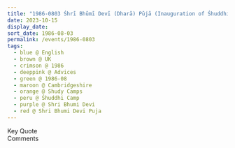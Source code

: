 ```yaml
---
title: "1986-0803 Śhrī Bhūmī Devī (Dharā) Pūjā (Inauguration of Śhuddhi Camp Pūjā), Mother Earth, Tent, Marque, Back Garden, Śhuddhi Camp (now The Hall, Shudy Camps Park), Shudy Camps, Cambridgeshire, UK"
date: 2023-10-15
display_date: 
sort_date: 1986-08-03
permalink: /events/1986-0803
tags:
  - blue @ English
  - brown @ UK
  - crimson @ 1986
  - deeppink @ Advices
  - green @ 1986-08
  - maroon @ Cambridgeshire
  - orange @ Shudy Camps
  - peru @ Śhuddhi Camp
  - purple @ Shri Bhumi Devi
  - red @ Shri Bhumi Devi Puja
---
```


<wave-list>
  <list-title color="green" width="75">Key Quote</list-title>
  <list-item color="BlanchedAlmond"  width="200"></list-item>
  <list-item color="Lavender"></list-item>
  <list-item color="BlanchedAlmond"></list-item>
</wave-list>

<br>

<wave-list>
  <list-title color="green" width="75">Comments</list-title>
  <list-item color="BlanchedAlmond"  width="200"></list-item>
  <list-item color="Lavender"></list-item>
  <list-item color="BlanchedAlmond"></list-item>
</wave-list>
